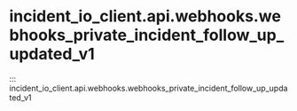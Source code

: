 # incident_io_client.api.webhooks.webhooks_private_incident_follow_up_updated_v1

::: incident_io_client.api.webhooks.webhooks_private_incident_follow_up_updated_v1